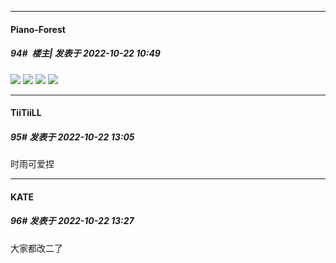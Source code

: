

*****

####  Piano-Forest  
##### 94#         楼主| 发表于 2022-10-22 10:49

<img src="https://p.sda1.dev/7/802b961982d02ce1822dbf266701401b/00000008.jpg" referrerpolicy="no-referrer">
<img src="https://p.sda1.dev/7/a2abf56200310fcb4dab5945285254dc/00000009.jpg" referrerpolicy="no-referrer">
<img src="https://p.sda1.dev/7/527cc87a851462f689d385a543bd5cb5/00000010.jpg" referrerpolicy="no-referrer">
<img src="https://p.sda1.dev/7/c4dcb1bdff8d29f5482ceb6caaa5d976/00000011.jpg" referrerpolicy="no-referrer">



*****

####  TiiTiiLL  
##### 95#       发表于 2022-10-22 13:05

时雨可爱捏



*****

####  KATE  
##### 96#       发表于 2022-10-22 13:27

大家都改二了

